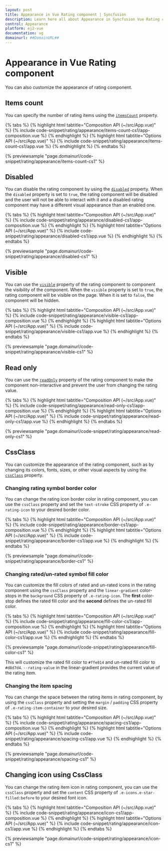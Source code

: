 ```yaml
---
layout: post
title: Appearance in Vue Rating component | Syncfusion
description: Learn here all about Appearance in Syncfusion Vue Rating component of Syncfusion Essential JS 2 and more.
control: Appearance 
platform: ej2-vue
documentation: ug
domainurl: ##DomainURL##
---
```


# Appearance in Vue Rating component

You can also customize the appearance of rating component.

## Items count

You can specify the number of rating items using the [`itemsCount`](https://ej2.syncfusion.com/vue/documentation/api/rating/#itemscount) property.

{% tabs %}
{% highlight html tabtitle="Composition API (~/src/App.vue)" %}
{% include code-snippet/rating/appearance/items-count-cs1/app-composition.vue %}
{% endhighlight %}
{% highlight html tabtitle="Options API (~/src/App.vue)" %}
{% include code-snippet/rating/appearance/items-count-cs1/app.vue %}
{% endhighlight %}
{% endtabs %}
        
{% previewsample "page.domainurl/code-snippet/rating/appearance/items-count-cs1" %}

## Disabled

You can disable the rating component by using the [`disabled`](https://ej2.syncfusion.com/vue/documentation/api/rating/#disabled) property. When the `disabled` property is set to `true`, the rating component will be disabled and the user will not be able to interact with it and a disabled rating component may have a different visual appearance than an enabled one.

{% tabs %}
{% highlight html tabtitle="Composition API (~/src/App.vue)" %}
{% include code-snippet/rating/appearance/disabled-cs1/app-composition.vue %}
{% endhighlight %}
{% highlight html tabtitle="Options API (~/src/App.vue)" %}
{% include code-snippet/rating/appearance/disabled-cs1/app.vue %}
{% endhighlight %}
{% endtabs %}
        
{% previewsample "page.domainurl/code-snippet/rating/appearance/disabled-cs1" %}

## Visible

You can use the [`visible`](https://ej2.syncfusion.com/vue/documentation/api/rating/#visible) property of the rating component to component the visibility of the component. When the `visible` property is set to `true`, the rating component will be visible on the page. When it is set to `false`, the component will be hidden.

{% tabs %}
{% highlight html tabtitle="Composition API (~/src/App.vue)" %}
{% include code-snippet/rating/appearance/visible-cs1/app-composition.vue %}
{% endhighlight %}
{% highlight html tabtitle="Options API (~/src/App.vue)" %}
{% include code-snippet/rating/appearance/visible-cs1/app.vue %}
{% endhighlight %}
{% endtabs %}
        
{% previewsample "page.domainurl/code-snippet/rating/appearance/visible-cs1" %}

## Read only

You can use the [`readOnly`](https://ej2.syncfusion.com/vue/documentation/api/rating/#readonly) property of the rating component to make the component non-interactive and prevent the user from changing the rating value.

{% tabs %}
{% highlight html tabtitle="Composition API (~/src/App.vue)" %}
{% include code-snippet/rating/appearance/read-only-cs1/app-composition.vue %}
{% endhighlight %}
{% highlight html tabtitle="Options API (~/src/App.vue)" %}
{% include code-snippet/rating/appearance/read-only-cs1/app.vue %}
{% endhighlight %}
{% endtabs %}
        
{% previewsample "page.domainurl/code-snippet/rating/appearance/read-only-cs1" %}

## CssClass

You can customize the appearance of the rating component, such as by changing its colors, fonts, sizes, or other visual aspects by using the [`cssClass`](https://ej2.syncfusion.com/vue/documentation/api/rating/#cssclass) property.

### Changing rating symbol border color

You can change the rating icon border color in rating component, you can use the `cssClass` property and set the `text-stroke` CSS property of `.e-rating-icon` to your desired border color.

{% tabs %}
{% highlight html tabtitle="Composition API (~/src/App.vue)" %}
{% include code-snippet/rating/appearance/border-cs1/app-composition.vue %}
{% endhighlight %}
{% highlight html tabtitle="Options API (~/src/App.vue)" %}
{% include code-snippet/rating/appearance/border-cs1/app.vue %}
{% endhighlight %}
{% endtabs %}
        
{% previewsample "page.domainurl/code-snippet/rating/appearance/border-cs1" %}

### Changing rated/un-rated symbol fill color

You can customize the fill colors of rated and un-rated icons in the rating component using the `cssClass` property and the `linear-gradient` color-stops in the `background` CSS property of `.e-rating-icon`. The **first** color-stop defines the rated fill color and the **second** defines the un-rated fill color.

{% tabs %}
{% highlight html tabtitle="Composition API (~/src/App.vue)" %}
{% include code-snippet/rating/appearance/fill-color-cs1/app-composition.vue %}
{% endhighlight %}
{% highlight html tabtitle="Options API (~/src/App.vue)" %}
{% include code-snippet/rating/appearance/fill-color-cs1/app.vue %}
{% endhighlight %}
{% endtabs %}
        
{% previewsample "page.domainurl/code-snippet/rating/appearance/fill-color-cs1" %}

This will customize the rated fill color to `#ffe814` and un-rated fill color to `#d8d7d4`. `--rating-value` in the linear-gradient provides the current value of the rating item.

### Changing the item spacing

You can change the space between the rating items in rating component, by using the `cssClass` property and setting the `margin` / `padding` CSS property of `.e-rating-item-container` to your desired size.

{% tabs %}
{% highlight html tabtitle="Composition API (~/src/App.vue)" %}
{% include code-snippet/rating/appearance/spacing-cs1/app-composition.vue %}
{% endhighlight %}
{% highlight html tabtitle="Options API (~/src/App.vue)" %}
{% include code-snippet/rating/appearance/spacing-cs1/app.vue %}
{% endhighlight %}
{% endtabs %}
        
{% previewsample "page.domainurl/code-snippet/rating/appearance/spacing-cs1" %}

## Changing icon using CssClass

You can change the rating item icon in rating component, you can use the `cssClass` property and set the `content` CSS property of `.e-icons.e-star-filled:before` to your desired font icon.

{% tabs %}
{% highlight html tabtitle="Composition API (~/src/App.vue)" %}
{% include code-snippet/rating/appearance/icon-cs1/app-composition.vue %}
{% endhighlight %}
{% highlight html tabtitle="Options API (~/src/App.vue)" %}
{% include code-snippet/rating/appearance/icon-cs1/app.vue %}
{% endhighlight %}
{% endtabs %}
        
{% previewsample "page.domainurl/code-snippet/rating/appearance/icon-cs1" %}